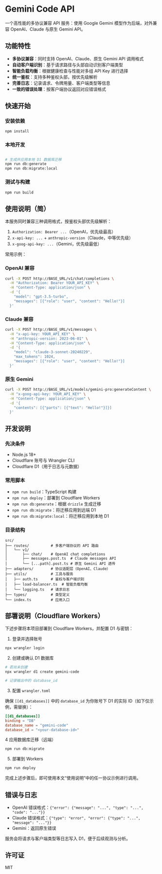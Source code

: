 # Gemini Code API

一个高性能的多协议兼容 API 服务：使用 Google Gemini 模型作为后端，对外兼容 OpenAI、Claude 与原生 Gemini API。

## 功能特性

- **多协议兼容**：同时支持 OpenAI、Claude、原生 Gemini API 调用格式
- **自动客户端识别**：基于请求路径与头部自动识别客户端类型
- **智能负载均衡**：根据健康检查与性能对多组 API Key 进行选择
- **统一鉴权**：支持多种鉴权头部，按优先级解析
- **完善日志**：记录请求、令牌用量、客户端类型等信息
- **一致的错误处理**：按客户端协议返回对应错误格式

## 快速开始

### 安装依赖

```bash
npm install
```

### 本地开发

```bash

# 生成并应用本地 D1 数据库迁移
npm run db:generate
npm run db:migrate:local

```

### 测试与构建

```bash
npm run build
```

## 使用说明（简）

本服务同时兼容三种调用格式，按鉴权头部优先级解析：

1. `Authorization: Bearer ...`（OpenAI，优先级最高）
2. `x-api-key: ...` + `anthropic-version`（Claude，中等优先级）
3. `x-goog-api-key: ...`（Gemini，优先级最低）

常用示例：

### OpenAI 兼容
```bash
curl -X POST http://BASE_URL/v1/chat/completions \
  -H "Authorization: Bearer YOUR_API_KEY" \
  -H "Content-Type: application/json" \
  -d '{
    "model": "gpt-3.5-turbo",
    "messages": [{"role": "user", "content": "Hello!"}]
  }'
```

### Claude 兼容
```bash
curl -X POST http://BASE_URL/v1/messages \
  -H "x-api-key: YOUR_API_KEY" \
  -H "anthropic-version: 2023-06-01" \
  -H "Content-Type: application/json" \
  -d '{
    "model": "claude-3-sonnet-20240229",
    "max_tokens": 1024,
    "messages": [{"role": "user", "content": "Hello!"}]
  }'
```

### 原生 Gemini
```bash
curl -X POST http://BASE_URL/v1/models/gemini-pro:generateContent \
  -H "x-goog-api-key: YOUR_API_KEY" \
  -H "Content-Type: application/json" \
  -d '{
    "contents": [{"parts": [{"text": "Hello!"}]}]
  }'
```

## 开发说明

### 先决条件

- Node.js 18+
- Cloudflare 账号与 Wrangler CLI
- Cloudflare D1（用于日志与元数据）

### 常用脚本

- `npm run build`：TypeScript 构建
- `npm run deploy`：部署到 Cloudflare Workers
- `npm run db:generate`：根据 `drizzle` 生成迁移
- `npm run db:migrate`：将迁移应用到远端 D1
- `npm run db:migrate:local`：将迁移应用到本地 D1

### 目录结构

```
src/
├── routes/          # 多客户端协议的 API 路由
│   └── v1/
│       ├── chat/    # OpenAI chat completions
│       ├── messages.post.ts  # Claude messages API
│       └── [...path].post.ts # 原生 Gemini API 透传
├── adapters/        # 协议适配层（OpenAI、Claude）
├── utils/           # 工具与服务
│   ├── auth.ts      # 鉴权与客户端识别
│   ├── load-balancer.ts  # 智能负载均衡
│   └── logging.ts   # 请求日志
├── types/           # 类型定义
└── index.ts         # 应用入口
```

## 部署说明（Cloudflare Workers）

下述步骤将本项目部署到 Cloudflare Workers，并配置 D1 与密钥：

1) 登录并选择账号

```bash
npx wrangler login
```

2) 创建或确认 D1 数据库

```bash
# 若尚未创建
npx wrangler d1 create gemini-code

# 记录输出中的 database_id
```

3) 配置 `wrangler.toml`

确保 `[[d1_databases]]` 中的 `database_id` 为你账号下 D1 的实际 ID（如下仅示例，需替换）：

```toml
[[d1_databases]]
binding = "DB"
database_name = "gemini-code"
database_id = "<your-database-id>"
```


4 应用数据库迁移（远端）

```bash
npm run db:migrate
```

5) 部署到 Workers

```bash
npm run deploy
```

完成上述步骤后，即可使用本文“使用说明”中的任一协议示例进行调用。

## 错误与日志

- OpenAI 错误格式：`{"error": {"message": "...", "type": "...", "code": "..."}}`
- Claude 错误格式：`{"type": "error", "error": {"type": "...", "message": "..."}}`
- Gemini：返回原生错误

服务会将请求与客户端类型等日志写入 D1，便于后续观测与分析。

## 许可证

MIT